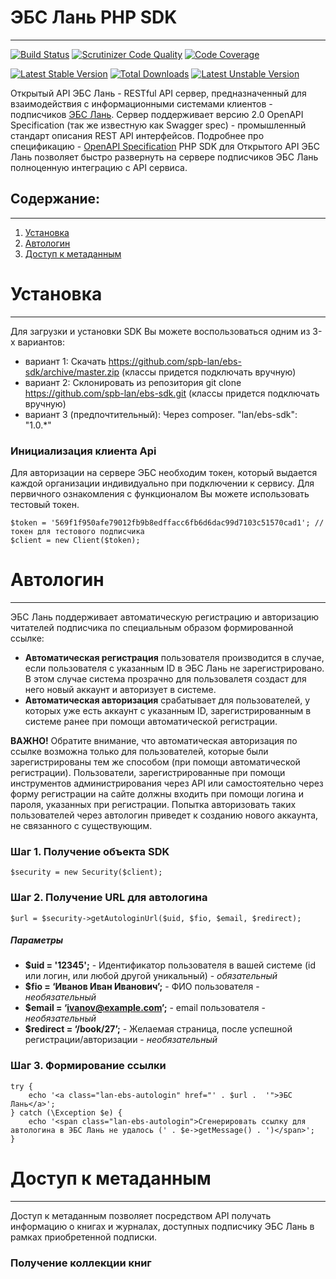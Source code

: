 # ЭБС Лань PHP SDK
---

[![Build Status](https://scrutinizer-ci.com/g/spb-lan/ebs-sdk/badges/build.png?b=master)](https://scrutinizer-ci.com/g/spb-lan/ebs-sdk/build-status/master)
[![Scrutinizer Code Quality](https://scrutinizer-ci.com/g/spb-lan/ebs-sdk/badges/quality-score.png?b=master)](https://scrutinizer-ci.com/g/spb-lan/ebs-sdk/?branch=master)
[![Code Coverage](https://scrutinizer-ci.com/g/spb-lan/ebs-sdk/badges/coverage.png?b=master)](https://scrutinizer-ci.com/g/spb-lan/ebs-sdk/?branch=master)

[![Latest Stable Version](https://poser.pugx.org/lan/ebs-sdk/v/stable.svg)](https://packagist.org/packages/lan/ebs-sdk)
[![Total Downloads](https://poser.pugx.org/lan/ebs-sdk/downloads)](https://packagist.org/packages/lan/ebs-sdk)
[![Latest Unstable Version](https://poser.pugx.org/lan/ebs-sdk/v/unstable.svg)](https://packagist.org/packages/lan/ebs-sdk)

Открытый API ЭБС Лань - RESTful API сервер, предназначенный для взаимодействия с информационными системами клиентов - подписчиков [ЭБС Лань](https://e.lanbook.com/).
Сервер поддерживает версию 2.0 OpenAPI Specification (так же известную как Swagger spec) - промышленный стандарт описания REST API интерфейсов. Подробнее про спецификацию - [OpenAPI Specification](https://github.com/OAI/OpenAPI-Specification/blob/master/versions/2.0.md)
PHP SDK для Открытого API ЭБС Лань позволяет быстро развернуть на сервере подписчиков ЭБС Лань полноценную интеграцию с API сервиса.

## Содержание:
---
1. [Установка](#_11)
2. [Автологин](#_24)
3. [Доступ к метаданным](#___56)

# Установка
---
Для загрузки и установки SDK Вы можете воспользоваться одним из 3-х вариантов:
 - вариант 1: Скачать https://github.com/spb-lan/ebs-sdk/archive/master.zip (классы придется подключать вручную)
 - вариант 2: Склонировать из репозитория git clone https://github.com/spb-lan/ebs-sdk.git (классы придется подключать вручную)
 - вариант 3 (предпочтительный): Через composer. "lan/ebs-sdk": "1.0.*"

### Инициализация клиента Api
Для авторизации на сервере ЭБС необходим токен, который выдается каждой организации индивидуально при подключении к сервису. Для первичного ознакомления с функционалом Вы можете использовать тестовый токен.
~~~
$token = '569f1f950afe79012fb9b8edffacc6fb6d6dac99d7103c51570cad1'; // токен для тестового подписчика
$client = new Client($token);
~~~
# Автологин
---
ЭБС Лань поддерживает автоматическую регистрацию и авторизацию читателей подписчика по специальным образом формированной ссылке:
* **Автоматическая регистрация** пользователя производится в случае, если пользователя с указанным ID в ЭБС Лань не зарегистрировано. В этом случае система прозрачно для пользовалетя создаст для него новый аккаунт и авторизует в системе.
* **Автоматическая авторизация** срабатывает для пользователей, у которых уже есть аккаунт с указанным ID, зарегистрированным в системе ранее при помощи автоматической регистрации.

**ВАЖНО!** Обратите внимание, что автоматическая авторизация по ссылке возможна только для пользователей, которые были зарегистрированы тем же способом (при помощи автоматической регистрации). Пользователи, зарегистрированные при помощи инструментов администрирования через API или самостоятельно через форму регистрации на сайте должны входить при помощи логина и пароля, указанных при регистрации. Попытка авторизовать таких пользователей через автологин приведет к созданию нового аккаунта, не связанного с существующим.

### Шаг 1. Получение объекта SDK
~~~
$security = new Security($client);
~~~
### Шаг 2. Получение URL для автологина
~~~
$url = $security->getAutologinUrl($uid, $fio, $email, $redirect);
~~~
##### Параметры
* **$uid = '12345';** - Идентификатор пользователя в вашей системе (id или логин, или любой другой уникальный) - *обязательный*
* **$fio = ‘Иванов Иван Иванович’;** - ФИО пользователя - *необязательный*
* **$email = ‘ivanov@example.com’;** - email пользователя - *необязательный*
* **$redirect = ‘/book/27’;** - Желаемая страница, после успешной регистрации/авторизации - *необязательный*

### Шаг 3. Формирование ссылки
~~~
try {
    echo '<a class="lan-ebs-autologin" href="' . $url .  '">ЭБС Лань</a>';
} catch (\Exception $e) {
    echo '<span class="lan-ebs-autologin">Сгенерировать ссылку для автологина в ЭБС Лань не удалось (' . $e->getMessage() . ')</span>';
}
~~~

# Доступ к метаданным
---
Доступ к метаданным позволяет посредством API получать информацию о книгах и журналах, доступных подписчику ЭБС Лань в рамках приобретенной подписки.
### Получение коллекции книг

